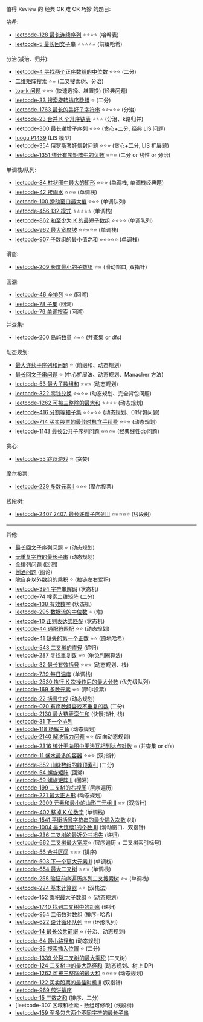 值得 Review 的 经典 OR 难 OR 巧妙 的题目:


哈希:

- [leetcode-128 最长连续序列](leetcode/leetcode-128-longest-consecutive-sequence) ⭐️⭐️⭐️⭐️       (哈希表)
- [leetcode-5 最长回文子串](leetcode/leetcode-5-longest-palindromic-substring) ⭐️⭐️⭐️⭐️⭐️  (前缀哈希)

分治(减治、归并):

- [leetcode-4 寻找两个正序数组的中位数](leetcode/leetcode-4-median-of-two-sorted-arrays) ⭐️⭐️⭐️  (二分)
- [二维矩阵搜索](matrix-sorted-search) ⭐️⭐️   (二叉搜索树、分治)
- [top-k 问题](top-k) ⭐️⭐️⭐️   (快速选择、堆置换) (经典问题)
- [leetcode-33  搜索旋转排序数组](leetcode/leetcode-33-search-in-rotated-sorted-array) ⭐️  (二分)
- [leetcode-1763 最长的美好子字符串](leetcode/leetcode-1763-longest-nice-substring) ⭐️⭐️⭐️⭐️⭐️        (分治)
- [leetcode-23 合并 K 个升序链表](leetcode/leetcode-23-merge-k-sorted-lists)  ⭐️⭐️⭐️   (分治、k路归并)
- [leetcode-300 最长递增子序列](leetcode/leetcode-300-longest-increasing-subsequence)  ⭐️⭐️⭐️   (贪心+二分, 经典 LIS 问题)
- [luogu P1439](luogu/P1439) (LIS 模型)
- [leetcode-354 俄罗斯套娃信封问题](leetcode/leetcode-354-russian-doll-envelopes)  ⭐️⭐️⭐️  (贪心+二分, LIS 扩展题)
- [leetcode-1351 统计有序矩阵中的负数](leetcode/leetcode-1351-count-negative-numbers-in-a-sorted-matrix) ⭐️⭐️⭐️  (二分 or 线性 or 分治)

单调栈/队列:

- [leetcode-84 柱状图中最大的矩形](leetcode/leetcode-84-largest-rectangle-in-histogram) ⭐️⭐️⭐️     (单调栈, 单调栈经典题)
- [leetcode-42 接雨水](leetcode/leetcode-42-trapping-rain-water) ⭐️⭐️⭐️     (单调栈)
- [leetcode-100 滑动窗口最大值](leetcode/leetcode-100-sliding-window-maximum) ⭐️⭐️⭐️     (单调队列)
- [leetcode-456  132 模式](leetcode/leetcode-132-pattern) ⭐️⭐️⭐️⭐️⭐️          (单调栈)
- [leetcode-862 和至少为 K 的最短子数组](leetcode/leetcode-862-shortest-subarray-with-sum-at-least-k) ⭐️⭐️⭐️⭐️      (单调队列)
- [leetcode-962 最大宽度坡](leetcode/leetcode-962-maximum-width-ramp) ⭐️⭐️⭐️⭐️⭐️        (单调栈)
- [leetcode-907 子数组的最小值之和](leetcode/leetcode-907-sum-of-subarray-minimums)  ⭐️⭐️⭐️⭐️⭐️  (单调栈)

滑窗:

- [leetcode-209 长度最小的子数组](leetcode/leetcode-209-minimum-size-subarray-sum) ⭐️⭐️      (滑动窗口, 双指针)


回溯:

- [leetcode-46 全排列](leetcode/leetcode-46-permutations) ⭐️⭐️    (回溯)
- [leetcode-78 子集](leetcode/leetcode-78-subsets)        (回溯)
- [leetcode-79 单词搜索](leetcode/leetcode-79-word-search)   (回溯)

并查集:

- [leetcode-200 岛屿数量](leetcode/leetcode-200-number-of-islands) ⭐️⭐️⭐️  (并查集 or dfs)

动态规划:

- [最大连续子序列和问题](largest-sum-contiguous-subarray) ⭐️  (前缀和、动态规划)
- [最长回文子串问题](longest-palindromic-substring) ⭐️  (中心扩展法、动态规划、Manacher 方法)
- [leetcode-53 最大子数组和](leetcode/leetcode-53-maximum-subarray) ⭐️⭐️⭐️  (动态规划)
- [leetcode-322 零钱兑换](leetcode/leetcode-322-coin-change) ⭐️⭐️⭐️⭐️ (动态规划、完全背包问题)
- [leetcode-1262 可被三整除的最大和](leetcode/leetcode-1262-greatest-sum-divisible-by-three)        ⭐️⭐️⭐️⭐️  (动态规划)
- [leetcode-416 分割等和子集](leetcode/leetcode-416-partition-equal-subset-sum) ⭐️⭐️⭐️⭐️⭐️  (动态规划、01背包问题)
- [leetcode-714 买卖股票的最佳时机含手续费](leetcode/leetcode-714-best-time-to-buy-and-sell-stock-with-transaction-fee) ⭐️⭐️⭐️ (动态规划)
- [leetcode-1143 最长公共子序列问题](leetcode/leetcode-1143-longest-common-subsequence) ⭐️⭐️⭐️⭐️  (经典线性dp问题)


贪心:

- [leetcode-55 跳跃游戏](leetcode/leetcode-55-jump-game) ⭐️         (贪婪)


摩尔投票:

- [leetcode-229 多数元素II](leetcode/leetcode-229-majority-element-ii) ⭐️⭐️⭐️  (摩尔投票)


线段树:

- [leetcode-2407 2407. 最长递增子序列 II](leetcode/leetcode-2407-longest-increasing-subsequence-ii) ⭐️⭐️⭐️⭐️⭐️  (线段树)


-------

其他:

- [最长回文子序列问题](longest-palindromic-subsequence) ⭐️   (动态规划)
- [无重复字符的最长子串](longest-substring-without-repeat-chars) (动态规划)
- [全排列问题](permutation)  (回溯)
- [倒酒问题](pour-problem) (图论)
- [除自身以外数组的乘积](product-of-array-except-self) ⭐️  (拉链左右累积)
- [leetcode-394 字符串解码](leetcode/leetcode-394-decode-string)        (状态机)
- [leetcode-74 搜索二维矩阵](leetcode/leetcode-74-search-a-2d-matrix)    (二分)
- [leetcode-138 有效数字](leetcode/leetcode-138-validate-number)  (状态机)
- [leetcode-295 数据流的中位数](leetcode/leetcode-295-find-median-from-data-stream) ⭐️     (堆)
- [leetcode-10 正则表达式匹配](leetcode/leetcode-10-regular-expression-matching)     (状态机)
- [leetcode-44 通配符匹配](leetcode/leetcode-44-wildcard-matching) ⭐️⭐️  (动态规划)
- [leetcode-41 缺失的第一个正数](leetcode/leetcode-41-first-missing-positive) ⭐️⭐️    (原地哈希)
- [leetcode-543 二叉树的直径](leetcode/leetcode-543-diameter-of-binary-tree)             (递归)
- [leetcode-287 寻找重复数](leetcode/leetcode-287-find-the-duplicate-number) ⭐️⭐️       (龟兔判圈算法)
- [leetcode-32 最长有效括号](leetcode/leetcode-32-longest-valid-parentheses) ⭐️⭐️⭐️       (动态规划、栈)
- [leetcode-739 每日温度](leetcode/leetcode-739-daily-temperatures)    (单调栈)
- [leetcode-2530 执行 K 次操作后的最大分数](leetcode/leetcode-2530-maximal-score-after-applying-k-operations) (优先级队列)
- [leetcode-169 多数元素](leetcode/leetcode-169-majority-element) ⭐️⭐️        (摩尔投票)
- [leetcode-22 括号生成](leetcode/leetcode-22-generate-parentheses )  (动态规划)
- [leetcode-070 有序数组查找不重复的数](leetcode/leetcode-070-skFtm2)          (二分)
- [leetcode-2130 最大链表孪生和](leetcode/leetcode-2130-maximum-twin-sum-of-a-linked-list)    (快慢指针, 栈)
- [leetcode-31 下一个排列](leetcode/leetcode-31-next-permutation)
- [leetcode-118 杨辉三角](leetcode/leetcode-118-pascals-triangle)   (动态规划)
- [leetcode-2140 解决智力问题](leetcode/leetcode-2140-solving-questions-with-brainpower) ⭐️⭐️  (反向动态规划)
- [leetcode-2316 统计无向图中无法互相到达点对数](leetcode/leetcode-2316-count-unreachable-pairs-of-nodes-in-an-undirected-graph) ⭐️    (并查集 or dfs)
- [leetcode-11 盛水最多的容器](leetcode/leetcode-11-container-with-most-water) ⭐️⭐️⭐️  (双指针)
- [leetcode-852 山脉数组的峰顶索引](leetcode/leetcode-852-peak-index-in-a-mountain-array)       (二分)
- [leetcode-54 螺旋矩阵](leetcode/leetcode-54-spiral-matrix)              (回溯)
- [leetcode-59 螺旋矩阵 II](leetcode/leetcode-59-spiral-matrix-ii)       (回溯)
- [leetcode-199 二叉树的右视图](leetcode/leetcode-199-binary-tree-right-side-view)      (层序遍历)
- [leetcode-221 最大正方形](leetcode/leetcode-221-maximal-square)             (动态规划)
- [leetcode-2909 元素和最小的山形三元组 II](leetcode/leetcode-2909-minimum-sum-of-mountain-triplets-ii) ⭐️⭐️     (双指针)
- [leetcode-402 移掉 K 位数字](leetcode/leetcode-402-remove-k-digits)        (单调栈)
- [leetcode-1541 平衡括号字符串的最少插入次数](leetcode/leetcode-1541-minimum-insertions-to-balance-a-parentheses-string)          (栈)
- [leetcode-1004 最大连续1的个数 III](leetcode/leetcode-1004-max-consecutive-ones-iii)               (滑动窗口、双指针)
- [leetcode-236 二叉树的最近公共祖先](leetcode/leetcode-236-lowest-common-ancestor-of-a-binary-tree)            (递归)
- [leetcode-662 二叉树最大宽度](leetcode/leetcode-662-maximum-width-of-binary-tree)⭐️         (层序遍历 + 二叉树索引标号)
- [leetcode-56 合并区间](leetcode/leetcode-56-merge-intervals) ⭐️⭐️⭐️       (排序)
- [leetcode-503 下一个更大元素 II](leetcode/leetcode-503-next-greater-element-ii)            (单调栈)
- [leetcode-654 最大二叉树](problems/leetcode-654-maximum-binary-tree) ⭐️⭐️⭐️          (单调栈)
- [leetcode-255 验证前序遍历序列二叉搜索树](leetcode/leetcode-255-verify-preorder-sequence-in-binary-search-tree) ⭐️⭐️     (单调栈)
- [leetcode-224 基本计算器](leetcode/leetcode-224-basic-calculator) ⭐️⭐️     (双栈法)
- [leetcode-152 乘积最大子数组](leetcode/leetcode-152-maximum-product-subarray)  ⭐️  (动态规划)
- [leetcode-1740 找到二叉树中的距离](leetcode/leetcode-1740-find-distance-in-a-binary-tree)  (递归)
- [leetcode-954 二倍数对数组](leetcode/leetcode-954-array-of-doubled-pairs)  (排序+哈希)
- [leetcode-622 设计循环队列](leetcode/leetcode-622-design-circular-queue) ⭐️⭐️  (环形队列)
- [leetcode-14 最长公共前缀](leetcode/leetcode-14-longest-common-prefix) ⭐️ (分治、动态规划)
- [leetcode-64 最小路径和](leetcode/leetcode-64-minimum-path-sum) (动态规划)
- [leetcode-35 搜索插入位置](leetcode/leetcode-35-search-insert-position)  ⭐️ (二分)
- [leetcode-1339 分裂二叉树的最大乘积](leetcode/leetcode-1339-maximum-product-of-splitted-binary-tree)  (二叉树)
- [leetcode-124 二叉树中的最大路径和](leetcode/leetcode-124-binary-tree-maximum-path-sum)     (动态规划、树上 DP)
- [leetcode-1262 可被三整除的最大和](leetcode/leetcode-1262-greatest-sum-divisible-by-three)        ⭐️⭐️⭐️⭐️  (动态规划)
- [leetcode-122 买卖股票的最佳时机 II](leetcode/leetcode-122-best-time-to-buy-and-sell-stock-ii)  (双指针)
- [leetcode-969 煎饼排序](leetcode/leetcode-969-pancake-sorting)
- [leetcode-15 三数之和](leetcode/leetcode-15-3sum)  (排序、二分)
- [leetcode-307 区域和检索 - 数组可修改] (线段树)
- [leetcode-159 至多包含两个不同字符的最长子串](leetcode/leetcode-159-longest-substring-with-at-most-two-distinct-characters)

